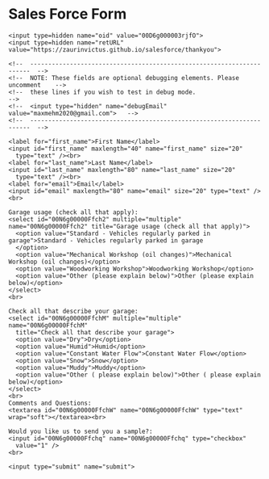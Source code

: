 <!DOCTYPE html>
<html lang="en">

<head>
  <meta charset="UTF-8">
  <meta name="viewport" content="width=device-width, initial-scale=1.0">
  <meta http-equiv="X-UA-Compatible" content="ie=edge">
  <title>Document</title>
</head>

<body>

  <h1>Sales Force Form</h1>

  <form action="https://webto.salesforce.com/servlet/servlet.WebToLead?encoding=UTF-8" method="POST">

    <input type=hidden name="oid" value="00D6g000003rjfO">
    <input type=hidden name="retURL" value="https://zaurinvictus.github.io/salesforce/thankyou">
   
    <!--  ----------------------------------------------------------------------  -->
    <!--  NOTE: These fields are optional debugging elements. Please uncomment    -->
    <!--  these lines if you wish to test in debug mode.                          -->
    <!--  <input type="hidden" name="debugEmail" value="maxmehm2020@gmail.com">   -->
    <!--  ----------------------------------------------------------------------  -->

    <label for="first_name">First Name</label>
    <input id="first_name" maxlength="40" name="first_name" size="20"
      type="text" /><br>
    <label for="last_name">Last Name</label>
    <input id="last_name" maxlength="80" name="last_name" size="20"
      type="text" /><br>
    <label for="email">Email</label>
    <input id="email" maxlength="80" name="email" size="20" type="text" /><br>

    Garage usage (check all that apply):
    <select id="00N6g00000Ffch2" multiple="multiple" name="00N6g00000Ffch2" title="Garage usage (check all that apply)">
      <option value="Standard - Vehicles regularly parked in garage">Standard - Vehicles regularly parked in garage
      </option>
      <option value="Mechanical Workshop (oil changes)">Mechanical Workshop (oil changes)</option>
      <option value="Woodworking Workshop">Woodworking Workshop</option>
      <option value="Other (please explain below)">Other (please explain below)</option>
    </select>
    <br>

    Check all that describe your garage:
    <select id="00N6g00000FfchM" multiple="multiple" name="00N6g00000FfchM"
      title="Check all that describe your garage">
      <option value="Dry">Dry</option>
      <option value="Humid">Humid</option>
      <option value="Constant Water Flow">Constant Water Flow</option>
      <option value="Snow">Snow</option>
      <option value="Muddy">Muddy</option>
      <option value="Other ( please explain below)">Other ( please explain below)</option>
    </select>
    <br>
    Comments and Questions:
    <textarea id="00N6g00000FfchW" name="00N6g00000FfchW" type="text" wrap="soft"></textarea><br>

    Would you like us to send you a sample?:
    <input id="00N6g00000Ffchq" name="00N6g00000Ffchq" type="checkbox"
      value="1" />
    <br>

    <input type="submit" name="submit">
  </form>


</body>

</html>